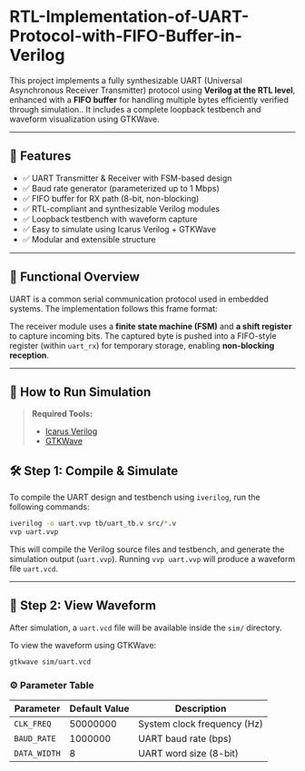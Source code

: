 # RTL-Implementation-of-UART-Protocol-with-FIFO-Buffer-in-Verilog

This project implements a fully synthesizable UART (Universal Asynchronous Receiver Transmitter) protocol using **Verilog at the RTL level**, enhanced with a **FIFO buffer** for handling multiple bytes efficiently verified through simulation.. It includes a complete loopback testbench and waveform visualization using GTKWave.

---

## 📌 Features

- ✅ UART Transmitter & Receiver with FSM-based design
- ✅ Baud rate generator (parameterized up to 1 Mbps)
- ✅ FIFO buffer for RX path (8-bit, non-blocking)
- ✅ RTL-compliant and synthesizable Verilog modules
- ✅ Loopback testbench with waveform capture
- ✅ Easy to simulate using Icarus Verilog + GTKWave
- ✅ Modular and extensible structure



---

## 🎯 Functional Overview

UART is a common serial communication protocol used in embedded systems. The implementation follows this frame format:


The receiver module uses a **finite state machine (FSM)** and **a shift register** to capture incoming bits. The captured byte is pushed into a FIFO-style register (within `uart_rx`) for temporary storage, enabling **non-blocking reception**.

---

## 🚀 How to Run Simulation

> **Required Tools:**
> - [Icarus Verilog](http://iverilog.icarus.com/)
> - [GTKWave](http://gtkwave.sourceforge.net/)




## 🛠️ Step 1: Compile & Simulate

To compile the UART design and testbench using `iverilog`, run the following commands:

```bash
iverilog -o uart.vvp tb/uart_tb.v src/*.v
vvp uart.vvp
```

This will compile the Verilog source files and testbench, and generate the simulation output (`uart.vvp`). Running `vvp uart.vvp` will produce a waveform file `uart.vcd`.

---

## 🧠 Step 2: View Waveform

After simulation, a `uart.vcd` file will be available inside the `sim/` directory.

To view the waveform using GTKWave:

```bash
gtkwave sim/uart.vcd
```
### ⚙️ Parameter Table
| Parameter    | Default Value | Description                 |
| ------------ | ------------- | --------------------------- |
| `CLK_FREQ`   | 50000000      | System clock frequency (Hz) |
| `BAUD_RATE`  | 1000000       | UART baud rate (bps)        |
| `DATA_WIDTH` | 8             | UART word size (8-bit)      |
